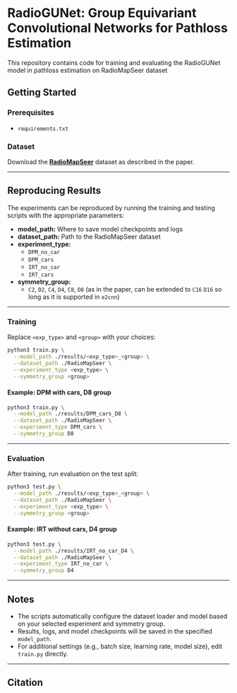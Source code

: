 
# RadioGUNet: Group Equivariant Convolutional Networks for Pathloss Estimation

This repository contains code for training and evaluating the RadioGUNet model in pathloss estimation on RadioMapSeer dataset

## Getting Started

### Prerequisites

- `requirements.txt`

### Dataset

Download the **[RadioMapSeer](https://radiomapseer.github.io/)** dataset as described in the paper.

---

## Reproducing Results

The experiments can be reproduced by running the training and testing scripts with the appropriate parameters:

- **model_path:** Where to save model checkpoints and logs
- **dataset_path:** Path to the RadioMapSeer dataset
- **experiment_type:**  
    - `DPM_no_car`
    - `DPM_cars`
    - `IRT_no_car`
    - `IRT_cars`
- **symmetry_group:**  
    - `C2`, `D2`, `C4`, `D4`, `C8`, `D8` (as in the paper, can be extended to `C16` `D16` so long as it is supported in `e2cnn`)

---

### Training

Replace `<exp_type>` and `<group>` with your choices:

```bash
python3 train.py \
  --model_path ./results/<exp_type>_<group> \
  --dataset_path ./RadioMapSeer \
  --experiment_type <exp_type> \
  --symmetry_group <group>
````

#### Example: DPM with cars, D8 group

```bash
python3 train.py \
  --model_path ./results/DPM_cars_D8 \
  --dataset_path ./RadioMapSeer \
  --experiment_type DPM_cars \
  --symmetry_group D8
```

---

### Evaluation

After training, run evaluation on the test split:

```bash
python3 test.py \
  --model_path ./results/<exp_type>_<group> \
  --dataset_path ./RadioMapSeer \
  --experiment_type <exp_type> \
  --symmetry_group <group>
```

#### Example: IRT without cars, D4 group

```bash
python3 test.py \
  --model_path ./results/IRT_no_car_D4 \
  --dataset_path ./RadioMapSeer \
  --experiment_type IRT_no_car \
  --symmetry_group D4
```

---

## Notes

* The scripts automatically configure the dataset loader and model based on your selected experiment and symmetry group.
* Results, logs, and model checkpoints will be saved in the specified `model_path`.
* For additional settings (e.g., batch size, learning rate, model size), edit `train.py` directly.

---

## Citation


